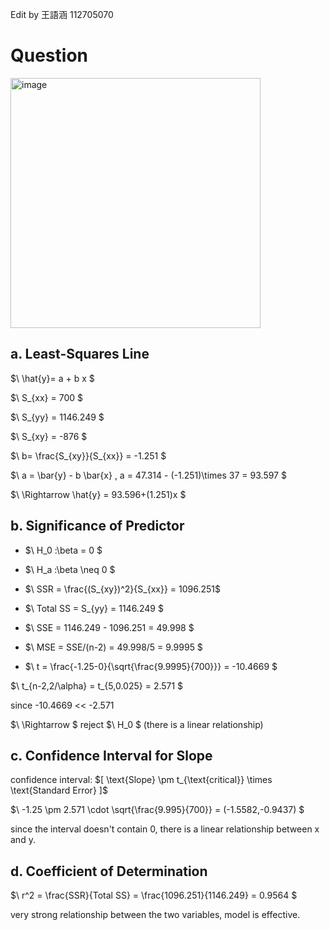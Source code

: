 Edit by 王語涵 112705070
# Question
<img width="400" alt="image" src="https://github.com/user-attachments/assets/02234a6e-adbe-4fd9-9a22-ef8ad33ee229" />


## a. Least-Squares Line
$\ \hat{y}= a + b x \$


$\ S_{xx} = 700 \$
  
$\ S_{yy} = 1146.249 \$
  
$\ S_{xy} = -876 \$
  
$\ b= \frac{S_{xy}}{S_{xx}} = -1.251 \$ 

$\ a = \bar{y} - b \bar{x}  , a = 47.314 - (-1.251)\times 37 = 93.597 \$

$\ \Rightarrow \hat{y} = 93.596+(1.251)x \$
## b. Significance of Predictor
-  $\ H_0 :\beta = 0 \$
-  $\ H_a :\beta \neq 0 \$

-  $\ SSR = \frac{(S_{xy})^2}{S_{xx}} = 1096.251\$
  
- $\ Total SS = S_{yy} = 1146.249 \$

- $\ SSE = 1146.249 - 1096.251 = 49.998 \$
- $\ MSE = SSE/(n-2) = 49.998/5 = 9.9995 \$
-  $\ t = \frac{-1.25-0}{\sqrt{\frac{9.9995}{700}}} = -10.4669 \$

  $\ t_{n-2,2/\alpha} = t_{5,0.025} = 2.571 \$

  since -10.4669 << -2.571
  
  $\ \Rightarrow \$
  reject 
  $\ H_0 \$ 
  (there is a linear relationship)

## c. Confidence Interval for Slope
confidence interval:
$\[ \text{Slope} \pm t_{\text{critical}} \times \text{Standard Error} ]\$

$\ -1.25 \pm 2.571 \cdot \sqrt{\frac{9.995}{700}} = (-1.5582,-0.9437) \$ 

since the interval doesn't contain 0, there is a linear relationship between x and y.

## d. Coefficient of Determination
$\ r^2 = \frac{SSR}{Total SS} = \frac{1096.251}{1146.249} = 0.9564 \$

very strong relationship between the two variables, model is effective.

